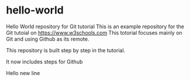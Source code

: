 # hello-world
Hello World repository for Git tutorial
This is an example repository for the Git tutoial on https://www.w3schools.com
This totorial focuses mainly on Git and using Github as its remote.

This repository is built step by step in the tutorial.

It now includes steps for Github

Hello new line